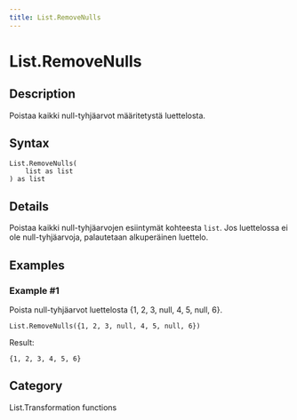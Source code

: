 ```yaml
---
title: List.RemoveNulls
---
```


# List.RemoveNulls


## Description

Poistaa kaikki null-tyhjäarvot määritetystä luettelosta.


## Syntax

```powerquery
List.RemoveNulls(
    list as list
) as list
```


## Details

Poistaa kaikki null-tyhjäarvojen esiintymät kohteesta <code>list</code>. Jos luettelossa ei ole null-tyhjäarvoja, palautetaan alkuperäinen luettelo.


## Examples

### Example #1 
Poista null-tyhjäarvot luettelosta \{1, 2, 3, null, 4, 5, null, 6}.
```powerquery
List.RemoveNulls({1, 2, 3, null, 4, 5, null, 6})
```

Result: 
```powerquery
{1, 2, 3, 4, 5, 6}
```




## Category
List.Transformation functions
